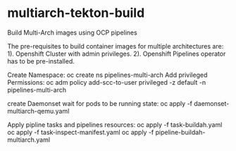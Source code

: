 # multiarch-tekton-build
Build Multi-Arch images using OCP pipelines


The pre-requisites to build container images for multiple architectures are:
   1). Openshift Cluster with admin privileges.
   2). Openshift Pipelines operator has to be pre-installed.

Create Namespace:
    oc create ns pipelines-multi-arch
Add privileged Permissions:
  oc adm policy add-scc-to-user privileged -z default -n pipelines-multi-arch

create Daemonset wait for pods to be running state:
      oc apply -f daemonset-multiarch-qemu.yaml

Apply pipline tasks and pipelines resources: 
     oc apply -f task-buildah.yaml
     oc apply -f task-inspect-manifest.yaml
     oc apply -f pipeline-buildah-multiarch.yaml
  
